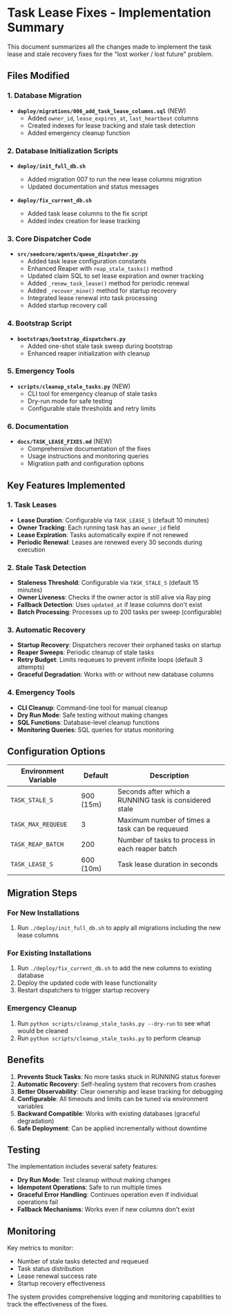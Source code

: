 # Task Lease Fixes - Implementation Summary

This document summarizes all the changes made to implement the task lease and stale recovery fixes for the "lost worker / lost future" problem.

## Files Modified

### 1. Database Migration
- **`deploy/migrations/006_add_task_lease_columns.sql`** (NEW)
  - Added `owner_id`, `lease_expires_at`, `last_heartbeat` columns
  - Created indexes for lease tracking and stale task detection
  - Added emergency cleanup function

### 2. Database Initialization Scripts
- **`deploy/init_full_db.sh`**
  - Added migration 007 to run the new lease columns migration
  - Updated documentation and status messages

- **`deploy/fix_current_db.sh`**
  - Added task lease columns to the fix script
  - Added index creation for lease tracking

### 3. Core Dispatcher Code
- **`src/seedcore/agents/queue_dispatcher.py`**
  - Added task lease configuration constants
  - Enhanced Reaper with `reap_stale_tasks()` method
  - Updated claim SQL to set lease expiration and owner tracking
  - Added `_renew_task_lease()` method for periodic renewal
  - Added `_recover_mine()` method for startup recovery
  - Integrated lease renewal into task processing
  - Added startup recovery call

### 4. Bootstrap Script
- **`bootstraps/bootstrap_dispatchers.py`**
  - Added one-shot stale task sweep during bootstrap
  - Enhanced reaper initialization with cleanup

### 5. Emergency Tools
- **`scripts/cleanup_stale_tasks.py`** (NEW)
  - CLI tool for emergency cleanup of stale tasks
  - Dry-run mode for safe testing
  - Configurable stale thresholds and retry limits

### 6. Documentation
- **`docs/TASK_LEASE_FIXES.md`** (NEW)
  - Comprehensive documentation of the fixes
  - Usage instructions and monitoring queries
  - Migration path and configuration options

## Key Features Implemented

### 1. Task Leases
- **Lease Duration**: Configurable via `TASK_LEASE_S` (default 10 minutes)
- **Owner Tracking**: Each running task has an `owner_id` field
- **Lease Expiration**: Tasks automatically expire if not renewed
- **Periodic Renewal**: Leases are renewed every 30 seconds during execution

### 2. Stale Task Detection
- **Staleness Threshold**: Configurable via `TASK_STALE_S` (default 15 minutes)
- **Owner Liveness**: Checks if the owner actor is still alive via Ray ping
- **Fallback Detection**: Uses `updated_at` if lease columns don't exist
- **Batch Processing**: Processes up to 200 tasks per sweep (configurable)

### 3. Automatic Recovery
- **Startup Recovery**: Dispatchers recover their orphaned tasks on startup
- **Reaper Sweeps**: Periodic cleanup of stale tasks
- **Retry Budget**: Limits requeues to prevent infinite loops (default 3 attempts)
- **Graceful Degradation**: Works with or without new database columns

### 4. Emergency Tools
- **CLI Cleanup**: Command-line tool for manual cleanup
- **Dry Run Mode**: Safe testing without making changes
- **SQL Functions**: Database-level cleanup functions
- **Monitoring Queries**: SQL queries for status monitoring

## Configuration Options

| Environment Variable | Default | Description |
|---------------------|---------|-------------|
| `TASK_STALE_S` | 900 (15m) | Seconds after which a RUNNING task is considered stale |
| `TASK_MAX_REQUEUE` | 3 | Maximum number of times a task can be requeued |
| `TASK_REAP_BATCH` | 200 | Number of tasks to process in each reaper batch |
| `TASK_LEASE_S` | 600 (10m) | Task lease duration in seconds |

## Migration Steps

### For New Installations
1. Run `./deploy/init_full_db.sh` to apply all migrations including the new lease columns

### For Existing Installations
1. Run `./deploy/fix_current_db.sh` to add the new columns to existing database
2. Deploy the updated code with lease functionality
3. Restart dispatchers to trigger startup recovery

### Emergency Cleanup
1. Run `python scripts/cleanup_stale_tasks.py --dry-run` to see what would be cleaned
2. Run `python scripts/cleanup_stale_tasks.py` to perform cleanup

## Benefits

1. **Prevents Stuck Tasks**: No more tasks stuck in RUNNING status forever
2. **Automatic Recovery**: Self-healing system that recovers from crashes
3. **Better Observability**: Clear ownership and lease tracking for debugging
4. **Configurable**: All timeouts and limits can be tuned via environment variables
5. **Backward Compatible**: Works with existing databases (graceful degradation)
6. **Safe Deployment**: Can be applied incrementally without downtime

## Testing

The implementation includes several safety features:
- **Dry Run Mode**: Test cleanup without making changes
- **Idempotent Operations**: Safe to run multiple times
- **Graceful Error Handling**: Continues operation even if individual operations fail
- **Fallback Mechanisms**: Works even if new columns don't exist

## Monitoring

Key metrics to monitor:
- Number of stale tasks detected and requeued
- Task status distribution
- Lease renewal success rate
- Startup recovery effectiveness

The system provides comprehensive logging and monitoring capabilities to track the effectiveness of the fixes.
